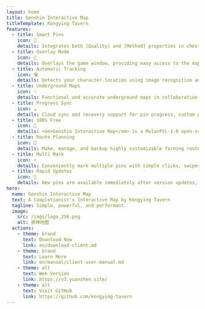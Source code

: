 ```yaml
---
layout: home
title: Genshin Interactive Map
titleTemplate: Kongying Tavern
features:
  - title: Smart Pins
    icon: 🦾
    details: Integrates both [Quality] and [Method] properties in chest pins, allowing regional duplicate-free filtering with method illustrations when using either filter.
  - title: Overlay Mode
    icon: 🎪
    details: Overlays the game window, providing easy access to the map on one display.
  - title: Automatic Tracking
    icon: 🛠
    details: Detects your character location using image recognition and displays a simultaneous player indicator on the <b>map client</b>.
  - title: Underground Maps
    icon: ✨
    details: Functional and accurate underground maps in collaboration with [Teyvat Map Institute] featuring levels and cave entries.
  - title: Progress Sync
    icon: ☁️
    details: Cloud sync and recovery support for pin progress, custom paths, etc.
  - title: 100% Free
    icon: 🎉
    details: <em>Genshin Interactive Map</em> is a MulanPSL-1.0 open-source project, it is also AD-free.
  - title: Route Planning
    icon: 🚩
    details: Make, manage, and backup highly customizable farming routes with [Canvas].
  - title: Multi Mark
    icon: ⚡
    details: Conveniently mark multiple pins with simple clicks, swipes and box selection.
  - title: Rapid Updates
    icon: 🚀
    details: New pins are available immediately after version updates, get 100% exploration day 1 with ease!
hero:
  name: Genshin Interactive Map
  text: A Completionist's Interactive Map by Kongying Tavern
  tagline: Simple, powerful, and performant.
  image:
    src: /imgs/logo_256.png
    alt: 原神地图
  actions:
    - theme: brand
      text: Download Now
      link: en/download-client.md
    - theme: brand
      text: Learn More
      link: en/manual/client-user-manual.md
    - theme: alt
      text: Web Version
      link: https://v3.yuanshen.site/
    - theme: alt
      text: Visit GitHub
      link: https://github.com/kongying-tavern
---
```


<script setup>
import '../../.vitepress/theme/styles/home-links.css'
</script>
